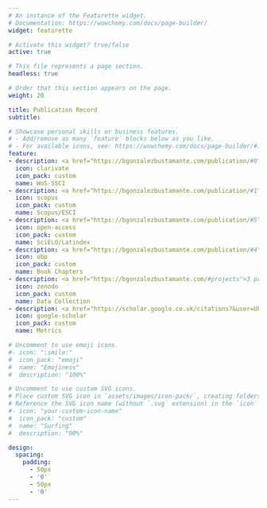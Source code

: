```yaml
---
# An instance of the Featurette widget.
# Documentation: https://wowchemy.com/docs/page-builder/
widget: featurette

# Activate this widget? true/false
active: true

# This file represents a page section.
headless: true

# Order that this section appears on the page.
weight: 20

title: Publication Record
subtitle:

# Showcase personal skills or business features.
# - Add/remove as many `feature` blocks below as you like.
# - For available icons, see: https://wowchemy.com/docs/page-builder/#icons
feature:
- description: <a href="https://bgonzalezbustamante.com/publication/#0">9 articles</a>
  icon: clarivate
  icon_pack: custom
  name: WoS-SSCI
- description: <a href="https://bgonzalezbustamante.com/publication/#1">7 articles</a> / <a href="https://bgonzalezbustamante.com/publication/#2">3 articles</a>
  icon: scopus
  icon_pack: custom
  name: Scopus/ESCI
- description: <a href="https://bgonzalezbustamante.com/publication/#5">15 articles</a>
  icon: open-access
  icon_pack: custom
  name: SciELO/Latindex
- description: <a href="https://bgonzalezbustamante.com/publication/#4">11 chapters</a>
  icon: obp
  icon_pack: custom
  name: Book Chapters
- description: <a href="https://bgonzalezbustamante.com/#projects">3 projects</a>
  icon: zenodo
  icon_pack: custom
  name: Data Collection
- description: <a href="https://scholar.google.co.uk/citations?&user=UknWOrEAAAAJ" target="_blank">h-index 17 / i10-index 23</a>
  icon: google-scholar
  icon_pack: custom
  name: Metrics

# Uncomment to use emoji icons.
#- icon: ":smile:"
#  icon_pack: "emoji"
#  name: "Emojiness"
#  description: "100%"  

# Uncomment to use custom SVG icons.
# Place custom SVG icon in `assets/images/icon-pack/`, creating folders if necessary.
# Reference the SVG icon name (without `.svg` extension) in the `icon` field.
#- icon: "your-custom-icon-name"
#  icon_pack: "custom"
#  name: "Surfing"
#  description: "90%"

design:
  spacing:
    padding:
      - 50px
      - '0'
      - 50px
      - '0'
---
```

